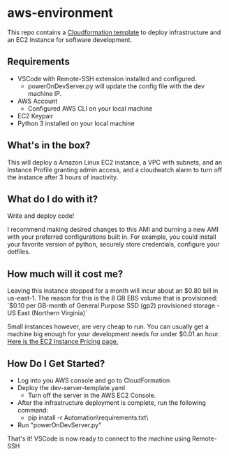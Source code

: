 # aws-environment

This repo contains a [Cloudformation template](./dev-server-template.yaml) to deploy infrastructure and an EC2 Instance for software development.

## Requirements

- VSCode with Remote-SSH extension installed and configured.
  - powerOnDevServer.py will update the config file with the dev machine IP.
- AWS Account
  - Configured AWS CLI on your local machine
- EC2 Keypair
- Python 3 installed on your local machine

## What's in the box?

This will deploy a Amazon Linux EC2 instance, a VPC with subnets, and an Instance Profile granting admin access, and a cloudwatch alarm to turn off the instance after 3 hours of inactivity.

## What do I do with it?

Write and deploy code!

I recommend making desired changes to this AMI and burning a new AMI with your preferred configurations built in. For example, you could install your favorite version of python, securely store credentials, configure your dotfiles.

## How much will it cost me?

Leaving this instance stopped for a month will incur about an $0.80 bill in us-east-1. The reason for this is the 8 GB EBS volume that is provisioned: `$0.10 per GB-month of General Purpose SSD (gp2) provisioned storage - US East (Northern Virginia)`

Small instances however, are very cheap to run. You can usually get a machine big enough for your development needs for under $0.01 an hour. [Here is the EC2 Instance Pricing page.](https://aws.amazon.com/ec2/pricing/on-demand/)

## How Do I Get Started?

- Log into you AWS console and go to CloudFormation
- Deploy the dev-server-template.yaml
  - Turn off the server in the AWS EC2 Console.
- After the infrastructure deployment is complete, run the following command:
  - pip install -r Automation\requirements.txt\
- Run "powerOnDevServer.py"

That's it! VSCode is now ready to connect to the machine using Remote-SSH

